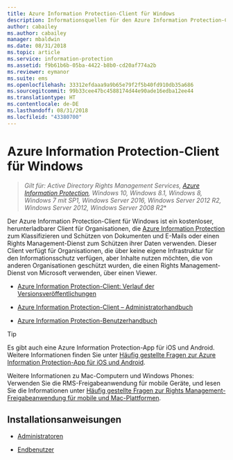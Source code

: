 ```yaml
---
title: Azure Information Protection-Client für Windows
description: Informationsquellen für den Azure Information Protection-Client für Windows Dieser kostenlose, herunterladbare Client ist für Organisationen gedacht, die Dokumente und E-Mails klassifizieren und schützen möchten.
author: cabailey
ms.author: cabailey
manager: mbaldwin
ms.date: 08/31/2018
ms.topic: article
ms.service: information-protection
ms.assetid: f9b61b6b-05ba-4422-b8b0-cd20af774a2b
ms.reviewer: eymanor
ms.suite: ems
ms.openlocfilehash: 33312efdaaa9a9b65e79f2f5b40fd910db35a686
ms.sourcegitcommit: 99b33cee47bc4588174d44e90ade16edba12ee44
ms.translationtype: HT
ms.contentlocale: de-DE
ms.lasthandoff: 08/31/2018
ms.locfileid: "43380700"
---
```

# <a name="azure-information-protection-client-for-windows"></a>Azure Information Protection-Client für Windows

>*Gilt für: Active Directory Rights Management Services, [Azure Information Protection](https://azure.microsoft.com/pricing/details/information-protection), Windows 10, Windows 8.1, Windows 8, Windows 7 mit SP1, Windows Server 2016, Windows Server 2012 R2, Windows Server 2012, Windows Server 2008 R2**

Der Azure Information Protection-Client für Windows ist ein kostenloser, herunterladbarer Client für Organisationen, die [Azure Information Protection](../what-is-information-protection.md) zum Klassifizieren und Schützen von Dokumenten und E-Mails oder einen Rights Management-Dienst zum Schützen ihrer Daten verwenden. Dieser Client verfügt für Organisationen, die über keine eigene Infrastruktur für den Informationsschutz verfügen, aber Inhalte nutzen möchten, die von anderen Organisationen geschützt wurden, die einen Rights Management-Dienst von Microsoft verwenden, über einen Viewer.

- [Azure Information Protection-Client: Verlauf der Versionsveröffentlichungen](client-version-release-history.md)

- [Azure Information Protection-Client – Administratorhandbuch](client-admin-guide.md)

- [Azure Information Protection-Benutzerhandbuch](client-user-guide.md)

> [!TIP]
> Es gibt auch eine Azure Information Protection-App für iOS und Android. Weitere Informationen finden Sie unter [Häufig gestellte Fragen zur Azure Information Protection-App für iOS und Android](mobile-app-faq.md ).
> 
> Weitere Informationen zu Mac-Computern und Windows Phones: Verwenden Sie die RMS-Freigabeanwendung für mobile Geräte, und lesen Sie die Informationen unter [Häufig gestellte Fragen zur Rights Management-Freigabeanwendung für mobile und Mac-Plattformen](http://technet.microsoft.com/dn451248).

## <a name="install-instructions"></a>Installationsanweisungen

- [Administratoren](client-admin-guide-install.md)

- [Endbenutzer](install-client-app.md)



